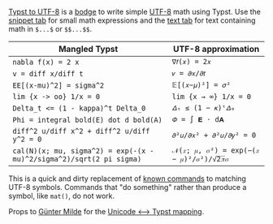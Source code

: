 [Typst to UTF-8](https://eloitor.github.io/typst-to-utf8/)
is a [bodge](https://www.youtube.com/watch?v=lIFE7h3m40U) 
to write simple [UTF-8](https://en.wikipedia.org/wiki/UTF-8) math using Typst.
Use the [snippet tab](https://eloitor.github.io/typst-to-utf8/#snippet)
for small math expressions 
and the [text tab](https://eloitor.github.io/typst-to-utf8/#text)
for text containing math in `$...$` or `$$...$$`.

| Mangled Typst | UTF-8 approximation |
| --- | --- |
|`nabla f(x) = 2 x`| `∇𝑓(𝑥) = 2𝑥`|
|`v = diff x/diff t`|`𝑣 = 𝜕𝑥/𝜕𝑡`|
|`EE[(x-mu)^2] = sigma^2`|`𝔼[(𝑥−𝜇)²] = 𝜎²`|
|`lim {x -> oo} 1/x = 0`|`lim {x → ∞} 1/x = 0`|
|`Delta_t <= (1 - kappa)^t Delta_0` | `𝛥ₜ ≤ (1 − 𝜅)ᵗ𝛥₀`|
|`Phi = integral bold(E) dot d bold(A)`|`𝛷 = ∫ 𝐄 ⋅ d𝐀`|
|`diff^2 u/diff x^2 + diff^2 u/diff y^2 = 0`|`𝜕²𝑢/𝜕𝑥² + 𝜕²𝑢/𝜕𝑦² = 0`|
|`cal(N)(x; mu, sigma^2) = exp(-(x - mu)^2/sigma^2)/sqrt(2 pi sigma)`|`𝒩(𝑥; 𝜇, 𝜎²) = exp(−(𝑥 − 𝜇)²/𝜎²)/√̅2̅𝜋𝜎`|


This is a quick and dirty replacement of [known commands](https://eloitor.github.io/typst-to-utf8/map.js)
to matching UTF-8 symbols.
Commands that "do something" rather than produce a symbol, like `mat()`, do not work.

Props to [Günter Milde](http://milde.users.sourceforge.net) for the [Unicode ⟷ Typst mapping](http://milde.users.sourceforge.net/LUCR/Math/).
